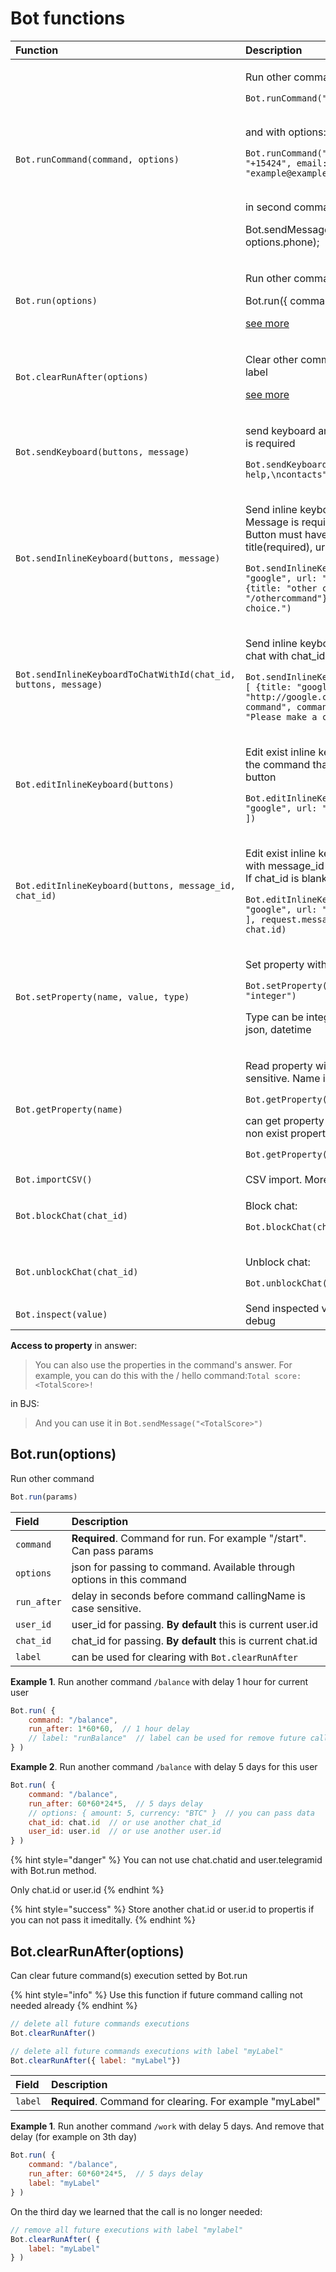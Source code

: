 # Bot functions

<table>
  <thead>
    <tr>
      <th style="text-align:left">Function</th>
      <th style="text-align:left">Description</th>
    </tr>
  </thead>
  <tbody>
    <tr>
      <td style="text-align:left"><code>Bot.runCommand(command, options)</code>
      </td>
      <td style="text-align:left">
        <p>Run other command</p>
        <p><code>Bot.runCommand(&quot;/contact&quot;)</code>
        </p>
        <p>
          <br />and with options:</p>
        <p><code>Bot.runCommand(&quot;/contact&quot;, {phone: &quot;+15424&quot;, email: &quot;example@example.com&quot;})</code>
        </p>
        <p>
          <br />in second command /contact:</p>
        <p>Bot.sendMessage(&quot;Phone is:&quot; + options.phone);</p>
      </td>
    </tr>
    <tr>
      <td style="text-align:left"><code>Bot.run(options)</code>
      </td>
      <td style="text-align:left">
        <p>Run other command</p>
        <p>Bot.run({ command: &quot;/contact&quot; })</p>
        <p></p>
        <p><a href="https://help.bots.business/scenarios-and-bjs/bot-functions#bot-run-options">see more</a>
        </p>
      </td>
    </tr>
    <tr>
      <td style="text-align:left"><code>Bot.clearRunAfter(options)</code>
      </td>
      <td style="text-align:left">
        <p>Clear other command with run_after by label</p>
        <p></p>
        <p><a href="https://help.bots.business/scenarios-and-bjs/bot-functions#bot-clearrunafter-options">see more</a>
        </p>
      </td>
    </tr>
    <tr>
      <td style="text-align:left"><code>Bot.sendKeyboard(buttons, message)</code>
      </td>
      <td style="text-align:left">
        <p>send keyboard and message. Message is required</p>
        <p></p>
        <p><code>Bot.sendKeyboard(&quot;about, help,\ncontacts&quot;, &quot;send keyboard now&quot;)</code>
        </p>
      </td>
    </tr>
    <tr>
      <td style="text-align:left"><code>Bot.sendInlineKeyboard(buttons, message)</code>
      </td>
      <td style="text-align:left">
        <p>Send inline keyboard and message. Message is required. Buttons is array.
          Button must have text fields: title(required), url or command.</p>
        <p></p>
        <p><code>Bot.sendInlineKeyboard([ {title: &quot;google&quot;, url: &quot;http://google.com&quot; }, {title: &quot;other command&quot;, command: &quot;/othercommand&quot;} ], &quot;Please make a choice.&quot;)</code>
        </p>
      </td>
    </tr>
    <tr>
      <td style="text-align:left"><code>Bot.sendInlineKeyboardToChatWithId(chat_id, buttons, message)</code>
      </td>
      <td style="text-align:left">
        <p>Send inline keyboard and message to chat with chat_id</p>
        <p></p>
        <p><code>Bot.sendInlineKeyboard(&apos;852378745487&apos;, [ {title: &quot;google&quot;, url: &quot;http://google.com&quot; }, {title: &quot;other command&quot;, command: &quot;/othercommand&quot;} ], &quot;Please make a choice.&quot;)</code>
        </p>
      </td>
    </tr>
    <tr>
      <td style="text-align:left"><code>Bot.editInlineKeyboard(buttons)</code>
      </td>
      <td style="text-align:left">
        <p>Edit exist inline keyboard after executing the command that was called
          by its button</p>
        <p></p>
        <p><code>Bot.editInlineKeyboard([ {title: &quot;google&quot;, url: &quot;http://google.com&quot; } ])</code>
        </p>
      </td>
    </tr>
    <tr>
      <td style="text-align:left"><code>Bot.editInlineKeyboard(buttons, message_id, chat_id)</code>
      </td>
      <td style="text-align:left">
        <p>Edit exist inline keyboard for message with message_id in the chat with
          chat_id. If chat_id is blank current chat is used</p>
        <p></p>
        <p><code>Bot.editInlineKeyboard([ {title: &quot;google&quot;, url: &quot;http://google.com&quot; } ], request.message.message_id, chat.id)</code>
        </p>
      </td>
    </tr>
    <tr>
      <td style="text-align:left"><code>Bot.setProperty(name, value, type)</code>
      </td>
      <td style="text-align:left">
        <p>Set property with name for bot</p>
        <p></p>
        <p><code>Bot.setProperty(&quot;TotalScore&quot;, 100, &quot;integer&quot;)</code> 
        </p>
        <p></p>
        <p>Type can be integer, float, string, text, json, datetime</p>
      </td>
    </tr>
    <tr>
      <td style="text-align:left"><code>Bot.getProperty(name)</code>
      </td>
      <td style="text-align:left">
        <p>Read property with name. Name is case sensitive. Name is case sensitive.</p>
        <p></p>
        <p><code>Bot.getProperty(&quot;TotalScore&quot;)</code>
        </p>
        <p></p>
        <p>can get property with default value for non exist property:</p>
        <p><code>Bot.getProperty(&quot;TotalScore&quot;, 100)</code> 
        </p>
      </td>
    </tr>
    <tr>
      <td style="text-align:left"><code>Bot.importCSV()</code>
      </td>
      <td style="text-align:left">CSV import. More info <a href="https://help.bots.business/create-bot-from-google-table">here</a>
      </td>
    </tr>
    <tr>
      <td style="text-align:left"><code>Bot.blockChat(chat_id)</code>
      </td>
      <td style="text-align:left">
        <p>Block chat:</p>
        <p><code>Bot.blockChat(chat.id)</code>
        </p>
      </td>
    </tr>
    <tr>
      <td style="text-align:left"><code>Bot.unblockChat(chat_id)</code>
      </td>
      <td style="text-align:left">
        <p>Unblock chat:</p>
        <p><code>Bot.unblockChat(chat.id)</code>
        </p>
      </td>
    </tr>
    <tr>
      <td style="text-align:left"><code>Bot.inspect(value)</code>
      </td>
      <td style="text-align:left">Send inspected value to chat. Good for debug</td>
    </tr>
  </tbody>
</table>

**Access to property** in answer:

> You can also use the properties in the command's answer. For example, you can do this with the / hello command:`Total score: <TotalScore>!`

in BJS:

> And you can use it in `Bot.sendMessage("<TotalScore>")`



## Bot.run\(options\)

Run other command

```javascript
Bot.run(params)
```

| Field | Description |
| :--- | :--- |
| `command` | **Required**. Command for run. For example "/start". Can pass params  |
| `options` | json for passing to command. Available through options in this command |
| `run_after` | delay in seconds before command callingName is case sensitive. |
| `user_id` | user\_id for passing. **By default** this is current user.id |
| `chat_id` | chat\_id for passing. **By default** this is current chat.id |
| `label` | can be used for clearing with `Bot.clearRunAfter` |

**Example 1**. Run another command `/balance` with delay 1 hour for current user

```javascript
Bot.run( {
    command: "/balance",
    run_after: 1*60*60,  // 1 hour delay
    // label: "runBalance"  // label can be used for remove future calling
} )
```

**Example 2**. Run another command `/balance` with delay 5 days for this user

```javascript
Bot.run( {
    command: "/balance",
    run_after: 60*60*24*5,  // 5 days delay
    // options: { amount: 5, currency: "BTC" }  // you can pass data
    chat_id: chat.id  // or use another chat_id
    user_id: user.id  // or use another user.id
} )
```

{% hint style="danger" %}
You can not use chat.chatid and user.telegramid with Bot.run method.

Only chat.id or user.id
{% endhint %}

{% hint style="success" %}
Store another chat.id or user.id to propertis if you can not pass it imeditally. 
{% endhint %}

## Bot.clearRunAfter\(options\)

Can clear future command\(s\) execution setted by Bot.run

{% hint style="info" %}
Use this function if future command calling not needed already
{% endhint %}

```javascript
// delete all future commands executions
Bot.clearRunAfter()
```

```javascript
// delete all future commands executions with label "myLabel"
Bot.clearRunAfter({ label: "myLabel"})
```

| Field | Description |
| :--- | :--- |
| `label` | **Required**. Command for clearing. For example "myLabel"  |

**Example 1**. Run another command `/work` with delay 5 days. And remove that delay \(for example on 3th day\)

```javascript
Bot.run( {
    command: "/balance",
    run_after: 60*60*24*5,  // 5 days delay
    label: "myLabel"
} )
```

On the third day we learned that the call is no longer needed:

```javascript
// remove all future executions with label "mylabel"
Bot.clearRunAfter( {
    label: "myLabel"
} )
```



